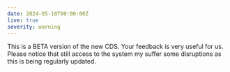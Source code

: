 ```yaml
---
date: 2024-05-10T00:00:00Z
live: true
severity: warning
---
```


This is a BETA version of the new CDS. Your feedback is very useful for us. Please notice that still access to the system my suffer some disruptions as this is being regularly updated.
